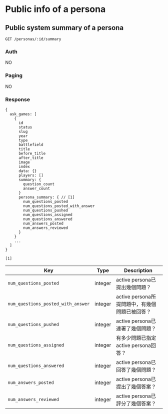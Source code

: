 # Public info of a persona

## Public system summary of a persona
```
GET /personas/:id/summary
```

### Auth
NO

### Paging
NO

### Response
```
{
  ask_games: [
    {
      id
      status
      slug
      year
      type
      battlefield
      title
      before_title
      after_title
      image
      index
      data: {}
      players: []
      summary: {
        question_count
        answer_count
      }
      persona_summary: { // [1]
        num_questions_posted
        num_questions_posted_with_answer
        num_questions_pushed
        num_questions_assigned
        num_questions_answered
        num_answers_posted
        num_answers_reviewed
      }
    }
    ...
  ]
}
```

`[1]`

| Key | Type | Description |
| --- | --- | --- |
| `num_questions_posted` | integer | active persona已提出幾個問題？ |
| `num_questions_posted_with_answer` | integer | active persona所提問題中，有幾個問題已被回答？ |
| `num_questions_pushed` | integer | active persona已連署了幾個問題？ |
| `num_questions_assigned` | integer | 有多少問題已指定active persona回答？ |
| `num_questions_answered` | integer | active persona已回答了幾個問題？ |
| `num_answers_posted` | integer | active persona已提出了幾個答案？ |
| `num_answers_reviewed` | integer | active persona已評分了幾個答案？ |
